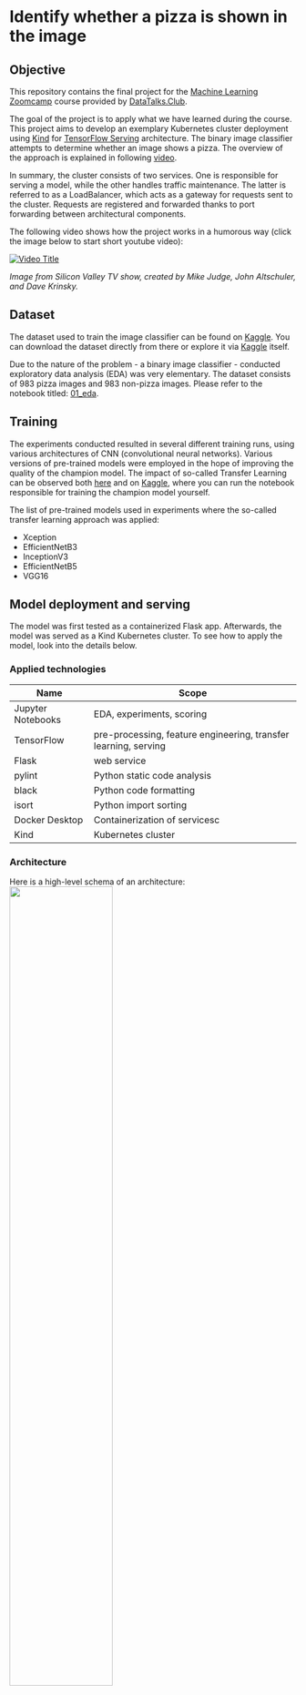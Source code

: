 # Identify whether a pizza is shown in the image
## Objective

This repository contains the final project for the [Machine Learning Zoomcamp](https://github.com/DataTalksClub/machine-learning-zoomcamp) course provided by [DataTalks.Club](https://datatalks.club/).

The goal of the project is to apply what we have learned during the course. This project aims to develop an exemplary Kubernetes cluster deployment using [Kind](https://kind.sigs.k8s.io/docs/user/quick-start/) for [TensorFlow Serving](https://www.tensorflow.org/tfx/guide/serving) architecture. The binary image classifier attempts to determine whether an image shows a pizza. The overview of the approach is explained in following [video](https://github.com/DataTalksClub/machine-learning-zoomcamp/blob/master/11-kserve/05-tensorflow-kserve.md).

In summary, the cluster consists of two services. One is responsible for serving a model, while the other handles traffic maintenance. The latter is referred to as a LoadBalancer, which acts as a gateway for requests sent to the cluster. Requests are registered and forwarded thanks to port forwarding between architectural components.

The following video shows how the project works in a humorous way
(click the image below to start short youtube video):

[![Video Title](https://i.ytimg.com/vi/tWwCK95X6go/hq720.jpg?sqp=-oaymwEcCNAFEJQDSFXyq4qpAw4IARUAAIhCGAFwAcABBg==&rs=AOn4CLBndyO3_OWhyfNPMm7hMGzV7jX2fw)](https://youtu.be/tWwCK95X6go?si=LPqjv3k_NyPgqaAq)

*Image from Silicon Valley TV show, created by Mike Judge, John Altschuler, and Dave Krinsky.*

## Dataset

The dataset used to train the image classifier can be found on [Kaggle](https://www.kaggle.com/datasets/carlosrunner/pizza-not-pizza). You can download the dataset directly from there or explore it via [Kaggle](https://www.kaggle.com/) itself.

Due to the nature of the problem - a binary image classifier - conducted exploratory data analysis (EDA) was very elementary. The dataset consists of 983 pizza images and 983 non-pizza images. Please refer to the notebook titled: [01_eda](https://github.com/KonuTech/machine-learning-zoomcamp-capstone-02/blob/main/notebooks/01_eda.ipynb).

## Training

The experiments conducted resulted in several different training runs, using various architectures of CNN (convolutional neural networks). Various versions of pre-trained models were employed in the hope of improving the quality of the champion model. The impact of so-called Transfer Learning can be observed both [here](https://github.com/KonuTech/machine-learning-zoomcamp-capstone-02/blob/main/notebooks/02_get_champion_binary_classifier.ipynb) and on [Kaggle](https://www.kaggle.com/code/konutech/machine-learning-zoomcamp-pizza-classifier/notebook), where you can run the notebook responsible for training the champion model yourself.

The list of pre-trained models used in experiments where the so-called transfer learning approach was applied:
* Xception
* EfficientNetB3
* InceptionV3
* EfficientNetB5
* VGG16

## Model deployment and serving

The model was first tested as a containerized Flask app. Afterwards, the model was served as a Kind Kubernetes cluster. To see how to apply the model, look into the details below.

### Applied technologies

| Name | Scope |
| --- | --- |
| Jupyter Notebooks | EDA, experiments, scoring |
| TensorFlow | pre-processing, feature engineering, transfer learning, serving|
| Flask | web service |
| pylint | Python static code analysis |
| black | Python code formatting |
| isort | Python import sorting |
| Docker Desktop | Containerization of servicesc |
| Kind | Kubernetes cluster |

### Architecture

Here is a high-level schema of an architecture:
<img src="static/architecture.jpg" width="60%"/>

Project Structure
------------
    ├── data
    │   ├── pizza_not_pizza
    │   ├── not_pizza
    │   ├── pizza
    ├── k8s
    │   ├── pizza-model
    │   │   ├── assets
    │   │   ├── variables
    ├── models
    ├── notebooks
    │   ├── training_logs
    │   │   ├── pizza_classification
    │   │   │   │   ├── 20240106-175439
    │   │   │   │   ├── train
    │   │   │   │   ├── validation
    |   │   │   │   ├── 20240106-181636
    │   │   │   │   ├── train
    │   │   │   │   ├── validation
    |
    |
    |
    ├── scoring
    │   ├── logs
    │   ├── models

## Reproducibility

##### Pre-requisties

* python 3.9 or above.
* Docker Desktop, Kind, kubectl
* pip3, pipenv
* git-lfs

### Docker deployment

##### Dependencies
The list of dependencies for a deployment using Kind is available [here](https://github.com/KonuTech/machine-learning-zoomcamp-capstone-02/blob/main/k8s/Pipfile).
As always first do the following:
```
pip install pipenv
pipenv shell
```
Next, install dependencies listed under Pipfile using following command:
```
pipenv install
```

### Kind deployment (Kubernetes)

We are going to use the tool [Kind](https://kind.sigs.k8s.io/docs/user/quick-start/) to create a Kubernetes cluster locally. A single pod is created for each of the services: one pod for a model-serving service and another pod for the creation of a so-called gateway. This is illustrated in the architecture schema image shown previously.

Here, I am assuming that you were aleady able to instal [Docker Desktop for Windows](https://docs.docker.com/desktop/install/windows-install/). 

##### Prerequisites

If you are a Windows user you can download Kind using following URL:

```
curl.exe -Lo kind-windows-amd64.exe https://kind.sigs.k8s.io/dl/v0.20.0/kind-windows-amd64
Move-Item .\kind-windows-amd64.exe c:\kind\kind.exe
```

Next you can create a cluster with:
```
PS C:\kind> .\kind.exe create cluster
```
You should see:
```
Creating cluster "kind" ...
 • Ensuring node image (kindest/node:v1.27.3) 🖼  ...
 ✓ Ensuring node image (kindest/node:v1.27.3) 🖼
 • Preparing nodes 📦   ...
 ✓ Preparing nodes 📦
 • Writing configuration 📜  ...
 ✓ Writing configuration 📜
 • Starting control-plane 🕹️  ...
 ✓ Starting control-plane 🕹️
 • Installing CNI 🔌  ...
 ✓ Installing CNI 🔌
 • Installing StorageClass 💾  ...
 ✓ Installing StorageClass 💾
Set kubectl context to "kind-kind"
You can now use your cluster with:

kubectl cluster-info --context kind-kind

Thanks for using kind! 😊
```
Check if cluster is up and running with:
```
PS C:\kind> kubectl cluster-info --context kind-kind
```
You should see something like following:
```
Kubernetes control plane is running at https://127.0.0.1:59542
CoreDNS is running at https://127.0.0.1:59542/api/v1/namespaces/kube-system/services/kube-dns:dns/proxy

To further debug and diagnose cluster problems, use 'kubectl cluster-info dump'.
```
Next, load Docker images into the cluster:
```
C:\kind>kind load docker-image machine-learning-zoomcamp-capstone-02:xception-001
Image: "machine-learning-zoomcamp-capstone-02:xception-001" with ID "sha256:5e45971598ba189a7bd5f36a182a2e27272303a35a498cfa0a2574ba357e8ffd" not yet present on node "kind-control-plane", loading...

C:\kind>.\kind.exe load docker-image machine-learning-zoomcamp-capstone-02-gateway:001
Image: "machine-learning-zoomcamp-capstone-02-gateway:001" with ID "sha256:8168d041ad2e8d9f0c227fd5b9b56e1db4236c6e8766cc094d086866fa66e480" not yet present on node "kind-control-plane", loading...
```
Now, we can create resources from .yaml files:
```
$ kubectl apply -f model-deployment.yaml
deployment.apps/tf-serving-pizza-model created

$ kubectl apply -f gateway-deployment.yaml
deployment.apps/gateway created

$ kubectl apply -f model-service.yaml
service/tf-serving-pizza-model created

kubectl apply -f gateway-service.yaml
deployment.apps/gateway created
```
We can check any running pod or service:
```
$ kubectl get pod
NAME                                     READY   STATUS    RESTARTS        AGE
gateway-549c6cb9bc-bszf8                 1/1     Running   5 (3h14m ago)   3d23h
tf-serving-pizza-model-c956959f9-rdhqv   1/1     Running   5 (3h14m ago)   4d1h

$ kubectl get services
NAME                     TYPE           CLUSTER-IP      EXTERNAL-IP   PORT(S)        AGE
gateway                  LoadBalancer   10.96.189.170   <pending>     80:30322/TCP   3d23h
kubernetes               ClusterIP      10.96.0.1       <none>        443/TCP        40d
tf-serving-pizza-model   ClusterIP      10.96.115.145   <none>        8500/TCP       4d1h
```
The last thing to do is to forward ports:
```
kubectl port-forward tf-serving-pizza-model-c956959f9-rdhqv 8500:8500
kubectl port-forward gateway-549c6cb9bc-bszf8 9696:9696
kubectl port-forward service/gateway 8080:80
```

##### Testing with python script
Now, since the ports were forwared we can try to make a prediction:
```
python k8s/predict_test.py
```
After that we can confirm if the prediction was done thanks to the log from the gateway:
```
$ kubectl logs gateway-549c6cb9bc-bszf8
[2024-01-13 08:59:42 +0000] [1] [INFO] Starting gunicorn 21.2.0
[2024-01-13 08:59:42 +0000] [1] [INFO] Listening at: http://0.0.0.0:9696 (1)
[2024-01-13 08:59:42 +0000] [1] [INFO] Using worker: sync
[2024-01-13 08:59:42 +0000] [10] [INFO] Booting worker with pid: 10
2024-01-13 08:59:44.013754: W tensorflow/stream_executor/platform/default/dso_loader.cc:64] Could not load dynamic library 'libcudart.so.11.0'; dlerror: libcudart.so.11.0: cannot open shared object file: No such file or directory
2024-01-13 08:59:44.013866: I tensorflow/stream_executor/cuda/cudart_stub.cc:29] Ignore above cudart dlerror if you do not have a GPU set up on your machine.
2024-01-13 12:15:29,210 - DEBUG - Received URL for prediction: https://m.kafeteria.pl/shutterstock-84904912-9cb8cae338,730,0,0,0.jpg
2024-01-13 12:15:29,482 - DEBUG - Sending prediction request to TensorFlow Serving.
2024-01-13 12:15:30,713 - DEBUG - Received prediction response from TensorFlow Serving.
2024-01-13 12:15:30,713 - DEBUG - Prediction result: It's a pizza!
```


### Peer review criterias - a self assassment:
* Problem description
    * 2 points: The problem is well described and it's clear what the problem the project solves
* EDA
    * 2 points: Extensive EDA (ranges of values, missing values, analysis of target variable, feature importance analysis)
* Model training
    * 3 points: Trained multiple models and tuned their parameters.
* Exporting notebook to script
    * 1 point: The logic for training the model is exported to a separate script
* Reproducibility
    * 1 point: It's possible to re-execute the notebook and the training script without errors. The dataset is committed in the project repository or there are clear instructions on how to download the dat 
* Model deployment
    * 2 points: Model is deployed (with Flask, BentoML or a similar framework)
* Dependency and enviroment managemen
    * 2 points: Provided a file with dependencies and used virtual environment. README says how to install the dependencies and how to activate the env.
* Containerization
    * 2 points: There's code for deployment to cloud or kubernetes cluster (local or remote). There's a URL for testing - or video/screenshot of testing it.
* Cloud deployment
    * 0 points: No deployment to the cloud